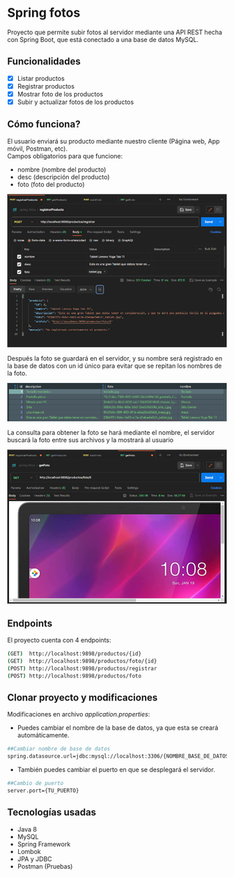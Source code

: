 # Spring fotos

Proyecto que permite subir fotos al servidor mediante una API REST hecha con Spring Boot, que está conectado a una base
de datos MySQL.

## Funcionalidades

- [x] Listar productos
- [x] Registrar productos
- [x] Mostrar foto de los productos
- [x] Subir y actualizar fotos de los productos

## Cómo funciona?

El usuario enviará su producto mediante nuestro cliente (Página web, App móvil, Postman, etc). <br/>
Campos obligatorios para que funcione: <br/>

- nombre (nombre del producto)
- desc (descripción del producto)
- foto (foto del producto)

<p align="center">
    <img width="750" src="https://github.com/sebastian-reyes/spring-fotos/blob/master/repo/img/README_registrarProducto.png">
</p>

Después la foto se guardará en el servidor, y su nombre será registrado en la base de datos con un id único para evitar
que se repitan los nombres de la foto. <br/>

<p align="center">
    <img width="750" src="https://github.com/sebastian-reyes/spring-fotos/blob/master/repo/img/README_fotoBDD.png">
</p>

La consulta para obtener la foto se hará mediante el nombre, el servidor buscará la foto entre sus archivos y la
mostrará al usuario

<p align="center">
    <img width="750" src="https://github.com/sebastian-reyes/spring-fotos/blob/master/repo/img/README_mostrarFoto.png">
</p>

## Endpoints

El proyecto cuenta con 4 endpoints:

```bash
(GET)  http://localhost:9898/productos/{id}
(GET)  http://localhost:9898/productos/foto/{id}
(POST) http://localhost:9898/productos/registrar
(POST) http://localhost:9898/productos/foto
```

## Clonar proyecto y modificaciones

Modificaciones en archivo *application.properties*:

- Puedes cambiar el nombre de la base de datos, ya que esta se creará automáticamente.
```bash
##Cambiar nombre de base de datos
spring.datasource.url=jdbc:mysql://localhost:3306/{NOMBRE_BASE_DE_DATOS}?serverTimezone=UTC&createDatabaseIfNotExist=true
```

- También puedes cambiar el puerto en que se desplegará el servidor.
```bash
##Cambio de puerto
server.port={TU_PUERTO}
```

## Tecnologías usadas
- Java 8
- MySQL
- Spring Framework
- Lombok
- JPA y JDBC
- Postman (Pruebas)